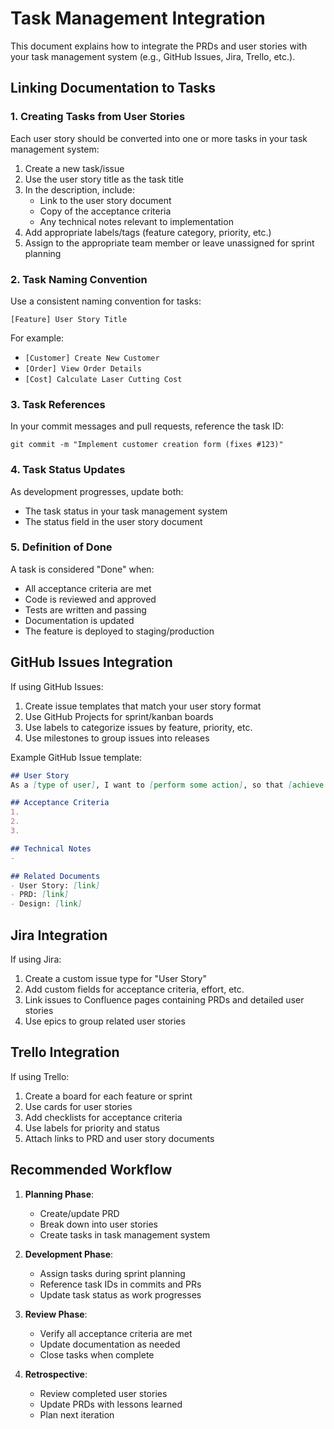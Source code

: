 # Task Management Integration

This document explains how to integrate the PRDs and user stories with your task management system (e.g., GitHub Issues, Jira, Trello, etc.).

## Linking Documentation to Tasks

### 1. Creating Tasks from User Stories

Each user story should be converted into one or more tasks in your task management system:

1. Create a new task/issue
2. Use the user story title as the task title
3. In the description, include:
   - Link to the user story document
   - Copy of the acceptance criteria
   - Any technical notes relevant to implementation
4. Add appropriate labels/tags (feature category, priority, etc.)
5. Assign to the appropriate team member or leave unassigned for sprint planning

### 2. Task Naming Convention

Use a consistent naming convention for tasks:

```
[Feature] User Story Title
```

For example:
- `[Customer] Create New Customer`
- `[Order] View Order Details`
- `[Cost] Calculate Laser Cutting Cost`

### 3. Task References

In your commit messages and pull requests, reference the task ID:

```
git commit -m "Implement customer creation form (fixes #123)"
```

### 4. Task Status Updates

As development progresses, update both:
- The task status in your task management system
- The status field in the user story document

### 5. Definition of Done

A task is considered "Done" when:
- All acceptance criteria are met
- Code is reviewed and approved
- Tests are written and passing
- Documentation is updated
- The feature is deployed to staging/production

## GitHub Issues Integration

If using GitHub Issues:

1. Create issue templates that match your user story format
2. Use GitHub Projects for sprint/kanban boards
3. Use labels to categorize issues by feature, priority, etc.
4. Use milestones to group issues into releases

Example GitHub Issue template:

```markdown
## User Story
As a [type of user], I want to [perform some action], so that [achieve some goal/benefit].

## Acceptance Criteria
1. 
2. 
3. 

## Technical Notes
- 

## Related Documents
- User Story: [link]
- PRD: [link]
- Design: [link]
```

## Jira Integration

If using Jira:

1. Create a custom issue type for "User Story"
2. Add custom fields for acceptance criteria, effort, etc.
3. Link issues to Confluence pages containing PRDs and detailed user stories
4. Use epics to group related user stories

## Trello Integration

If using Trello:

1. Create a board for each feature or sprint
2. Use cards for user stories
3. Add checklists for acceptance criteria
4. Use labels for priority and status
5. Attach links to PRD and user story documents

## Recommended Workflow

1. **Planning Phase**:
   - Create/update PRD
   - Break down into user stories
   - Create tasks in task management system

2. **Development Phase**:
   - Assign tasks during sprint planning
   - Reference task IDs in commits and PRs
   - Update task status as work progresses

3. **Review Phase**:
   - Verify all acceptance criteria are met
   - Update documentation as needed
   - Close tasks when complete

4. **Retrospective**:
   - Review completed user stories
   - Update PRDs with lessons learned
   - Plan next iteration
